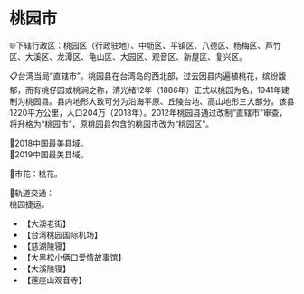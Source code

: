 # 桃园市  
🌐下辖行政区：桃园区（行政驻地）、中坜区、平镇区、八德区、杨梅区、芦竹区、大溪区、龙潭区、龟山区、大园区、观音区、新屋区、复兴区。  

📋台湾当局“直辖市”。桃园县在台湾岛的西北部，过去因县内遍植桃花，缤纷馥郁，而有桃仔园或桃涧之称，清光绪12年（1886年）正式以桃园为名，1941年建制为桃园县。县内地形大致可分为沿海平原、丘陵台地、高山地形三大部分。该县1220平方公里，人口204万（2013年）。2012年桃园县通过改制“直辖市”审查，将升格为“桃园市”，原桃园县包含的桃园市改为“桃园区”。  

🏅2018中国最美县域。  
🏅2019中国最美县域。  

🌸市花：桃花。  

🚆轨道交通：  
桃园捷运。  

* 【大溪老街】  
* 【台湾桃园国际机场】  
* 【慈湖陵寝】  
* 【大黑松小俩口爱情故事馆】  
* 【大溪陵寝】  
* 【莲座山观音寺】  
